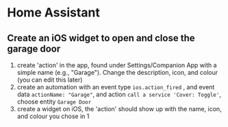 # Home Assistant

## Create an iOS widget to open and close the garage door

1. create 'action' in the app, found under Settings/Companion App with a simple name (e.g., "Garage"). Change the description, icon, and colour (you can edit this later)
2. create an automation with an event type `ios.action_fired` , and event data `actionName: "Garage"`, and action `call a service 'Cover: Toggle'`, choose entity `Garage Door`
3. create a widget on iOS, the 'action' should show up with the name, icon, and colour you chose in 1 